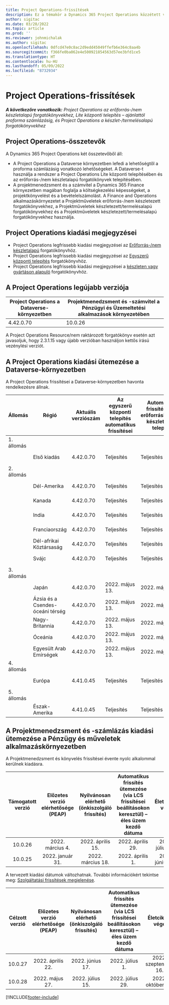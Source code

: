 ```yaml
---
title: Project Operations-frissítések
description: Ez a témakör a Dynamics 365 Project Operations közzétett verzióival kapcsolatban tartalmaz tájékoztatást.
author: sigitac
ms.date: 03/28/2022
ms.topic: article
ms.prod: ''
ms.reviewer: johnmichalak
ms.author: sigitac
ms.openlocfilehash: 0dfcd47e0c8ac2d9edd45049ffefb6e364c8aa4b
ms.sourcegitcommit: f366fe0ba062e4e500921854563d57ee3bfd1ce5
ms.translationtype: HT
ms.contentlocale: hu-HU
ms.lasthandoff: 05/09/2022
ms.locfileid: "8732934"
---
```

# <a name="project-operations-updates"></a>Project Operations-frissítések

_**A következőre vonatkozik:** Project Operations az erőforrás-/nem készletalapú forgatókönyvekhez, Lite központi telepítés – ajánlattól proforma számlázásig, és Project Operations a készlet-/termelésalapú forgatókönyvekhez_



## <a name="project-operations-components"></a>Project Operations-összetevők

A Dynamics 365 Project Operations két összetevőből áll:

- A Project Operations a Dataverse környezetben lefedi a lehetőségtől a proforma számlázásig vonatkozó lehetőségeket. A Dataverse-t használja a rendszer a Project Operations Lite központi telepítésében és az erőforrás-/nem készletalapú forgatókönyvek telepítésében.
- A projektmenedzsment és a számvitel a Dynamics 365 Finance környezetben magában foglalja a költségkezelési képességeket, a projektkönyvelést és a bevételelszámolást. A Finance and Operations alkalmazáskörnyezetet a Projektműveletek erőforrás-/nem készletezett forgatókönyvekhez, a Projektműveletek készletezett/termelésalapú forgatókönyvekhez és a Projektműveletek készletezett/termelésalapú forgatókönyvekhez használja.

## <a name="project-operations-release-notes"></a>Project Operations kiadási megjegyzései
- Project Operations legfrissebb kiadási megjegyzései az [Erőforrás-/nem készletalapú](whats-new-may-2022-resource-based.md) forgatókönyvhöz.
- Project Operations legfrissebb kiadási megjegyzései az [Egyszerű központi telepítés](../pro/whats-new/whats-new-may-2022-lite.md) forgatókönyvhöz.
- Project Operations legfrissebb kiadási megjegyzései a [készleten vagy gyártáson alapuló](../prod-pma/whats-new/whats-new-oct-2021-stocked.md) forgatókönyvhöz.

## <a name="project-operations-latest-version"></a>A Project Operations legújabb verziója

| Project Operations a Dataverse-környezetben | Projektmenedzsment és -számvitel a Pénzügyi és Üzemeltetési alkalmazások környezetében | 
| --- | --- |
| 4.42.0.70 | 10.0.26 |

A Project Operations Resource/nem raktározott forgatókönyv esetén azt javasoljuk, hogy 2.3.1.15 vagy újabb verzióban használjon kettős írású vezénylési verziót.

## <a name="release-schedule-for-project-operations-on-dataverse-environment"></a>A Project Operations kiadási ütemezése a Dataverse-környezetben

A Project Operations frissítései a Dataverse-környezetben havonta rendelkezésre állnak. 

| Állomás | Régió | Aktuális verziószám | Az egyszerű központi telepítés automatikus frissítései | Automatikus frissítések az erőforráshoz/nem készlet alapú telepítés | Következő verziószám | A következő általánosan elérhető verzió |
|-----------|-----------------------|-----------------|--------------------|---------------------|---------------------|---------------------|
| 1. állomás |   &nbsp;              |    &nbsp;       | &nbsp;             |      &nbsp;         |      &nbsp;         |      &nbsp;         |
|   &nbsp;  | Első kiadás         |  4.42.0.70      | Teljesítés           | Teljesítés            | Később eldöntendő                 | 2022. május 27.        |
| 2. állomás |   &nbsp;              |    &nbsp;       | &nbsp;             |      &nbsp;         |      &nbsp;         |      &nbsp;         |
|   &nbsp;  | Dél-Amerika         |  4.42.0.70      | Teljesítés           | Teljesítés            | Később eldöntendő                 | 2022. május 27.        |
|   &nbsp;  | Kanada                |  4.42.0.70      | Teljesítés           | Teljesítés            | Később eldöntendő                 | 2022. május 27.        |
|   &nbsp;  | India                 |  4.42.0.70      | Teljesítés           | Teljesítés            | Később eldöntendő                 | 2022. május 27.        |
|   &nbsp;  | Franciaország                |  4.42.0.70      | Teljesítés           | Teljesítés            | Később eldöntendő                 | 2022. május 27.        |
|   &nbsp;  | Dél-afrikai Köztársaság          |  4.42.0.70      | Teljesítés           | Teljesítés            | Később eldöntendő                 | 2022. május 27.        |
|   &nbsp;  | Svájc           |  4.42.0.70      | Teljesítés           | Teljesítés            | Később eldöntendő                 | 2022. május 27.        |
| 3. állomás |      &nbsp;           |     &nbsp;      |     &nbsp;         |      &nbsp;         |      &nbsp;         |      &nbsp;         |
|   &nbsp;  | Japán                 |  4.42.0.70      | 2022. május 13.       | 2022. május 13.        | Később eldöntendő                 | 2022. június 03.       |
|   &nbsp;  | Ázsia és a Csendes-óceáni térség          |  4.42.0.70      | 2022. május 13.       | 2022. május 13.        | Később eldöntendő                 | 2022. június 03.       |
|   &nbsp;  | Nagy-Britannia         |  4.42.0.70      | 2022. május 13.       | 2022. május 13.        | Később eldöntendő                 | 2022. június 03.       |
|   &nbsp;  | Óceánia               |  4.42.0.70      | 2022. május 13.       | 2022. május 13.        | Később eldöntendő                 | 2022. június 03.       |
|   &nbsp;  | Egyesült Arab Emírségek  |  4.42.0.70      | 2022. május 13.       | 2022. május 13.        | Később eldöntendő                 | 2022. június 03.       |
| 4. állomás |     &nbsp;            |     &nbsp;      |     &nbsp;         |      &nbsp;         |      &nbsp;         |      &nbsp;         |
|   &nbsp;  | Európa                |  4.41.0.45      | Teljesítés           | Teljesítés            | 4.42.0.70           | 2022. május 13.        |
| 5. állomás |     &nbsp;            |     &nbsp;      |     &nbsp;         |      &nbsp;         |      &nbsp;         |      &nbsp;         |
|   &nbsp;  | Észak-Amerika         |  4.41.0.45      | Teljesítés           | Teljesítés            | 4.42.0.70           | 2022. május 20.        |

## <a name="release-schedule-for-project-management-and-accounting-in-the-finance-and-operations-apps-environment"></a>A Projektmenedzsment és -számlázás kiadási ütemezése a Pénzügy és műveletek alkalmazáskörnyezetben

A Projektmenedzsment és könyvelés frissítései évente nyolc alkalommal kerülnek kiadásra.

|Támogatott verzió| Előzetes verzió elérhetősége (PEAP) | Nyilvánosan elérhető (önkiszolgáló frissítés) | Automatikus frissítés ütemezése (via LCS frissítései beállításokon keresztül) – éles üzem kezdő dátuma |   Életciklus vége   |
|:---------------:|:---------------------------:|:---------------------------------:|:--------------------------------------------------------------------:|:------------------:|
|     10.0.26     |      2022. március 4.          |        2022. április 15.             |                          2022. április 29.                              | 2022. július 15.      |
|     10.0.25     |      2022. január 31.       |        2022. március 18.             |                          2022. április 1.                               | 2022. június 10.      |


A tervezett kiadási dátumok változhatnak. További információkért tekintse meg: [Szolgáltatási frissítések megjelenése](/dynamics365/fin-ops-core/fin-ops/get-started/public-preview-releases?toc=%2fdynamics365%2ffinance%2ftoc.json).

|Célzott verzió | Előzetes verzió elérhetősége (PEAP) | Nyilvánosan elérhető (önkiszolgáló frissítés) | Automatikus frissítés ütemezése (via LCS frissítései beállításokon keresztül) – éles üzem kezdő dátuma |   Életciklus vége   |
|:---------------:|:---------------------------:|:---------------------------------:|:--------------------------------------------------------------------:|:------------------:|
|     10.0.27     |      2022. április 22.         |        2022. június 17.              |                          2022. július 1.                                | 2022. szeptember 16. |
|     10.0.28     |      2022. május 27.           |        2022. július 15.              |                          2022. július 29.                               | 2022. október 21.   |

[!INCLUDE[footer-include](../includes/footer-banner.md)]
